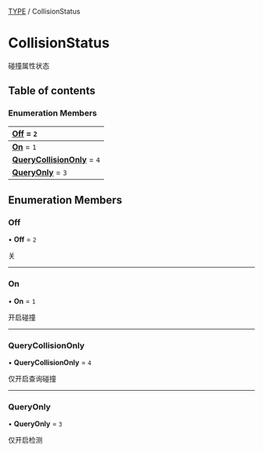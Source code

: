 [TYPE](../groups/TYPE.TYPE.md) / CollisionStatus

# CollisionStatus <Badge type="tip" text="Enumeration" /> <Score text="CollisionStatus" />

碰撞属性状态

## Table of contents

### Enumeration Members <Score text="Enumeration" /> 
| **[Off](mw.CollisionStatus.md#off)** = ``2``  |
| :----- |
| **[On](mw.CollisionStatus.md#on)** = ``1`` |
| **[QueryCollisionOnly](mw.CollisionStatus.md#querycollisiononly)** = ``4`` |
| **[QueryOnly](mw.CollisionStatus.md#queryonly)** = ``3`` |

## Enumeration Members

### Off <Score text="Off" /> 

• **Off** = ``2``

关

___

### On <Score text="On" /> 

• **On** = ``1``

开启碰撞

___

### QueryCollisionOnly <Score text="QueryCollisionOnly" /> 

• **QueryCollisionOnly** = ``4``

仅开启查询碰撞

___

### QueryOnly <Score text="QueryOnly" /> 

• **QueryOnly** = ``3``

仅开启检测
